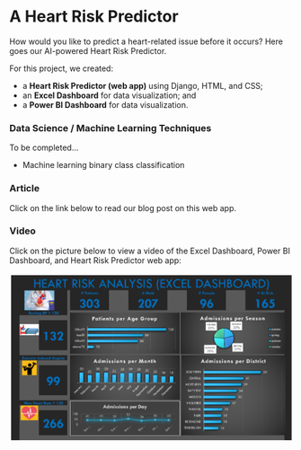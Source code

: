 # A Heart Risk Predictor
How would you like to predict a heart-related issue before it occurs? Here goes our AI-powered Heart Risk Predictor. 

For this project, we created:
- a <b>Heart Risk Predictor (web app)</b> using Django, HTML, and CSS;
- an <b>Excel Dashboard</b> for data visualization; and
- a <b>Power BI Dashboard</b> for data visualization.

### Data Science / Machine Learning Techniques
To be completed...
- Machine learning binary class classification

### Article 
Click on the link below to read our blog post on this web app.

### Video 
Click on the picture below to view a video of the Excel Dashboard, Power BI Dashboard, and Heart Risk Predictor web app:

[![Watch the video](https://github.com/auds-hobbies/p1_heart_risk_predictor/blob/main/github_heart_risk_excel_dashboard_v2.png)](https://youtu.be/pFVV-cahsBc) 


